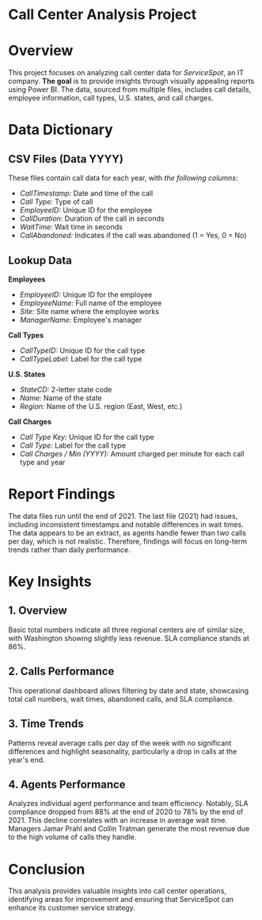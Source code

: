 # Call Center Analysis Project

# Overview
This project focuses on analyzing call center data for _ServiceSpot_, an IT company. __The goal__ is to provide insights through visually appealing reports using Power BI. The data, sourced from multiple files, includes call details, employee information, call types, U.S. states, and call charges.

# Data Dictionary
## CSV Files (Data YYYY)
These files contain call data for each year, with _the following columns_:

- _CallTimestamp:_ Date and time of the call
- _Call Type:_ Type of call
- _EmployeeID:_ Unique ID for the employee
- _CallDuration:_ Duration of the call in seconds
- _WaitTime:_ Wait time in seconds
- _CallAbandoned:_ Indicates if the call was abandoned (1 = Yes, 0 = No)

## Lookup Data

__Employees__
- _EmployeeID:_ Unique ID for the employee
- _EmployeeName:_ Full name of the employee
- _Site:_ Site name where the employee works
- _ManagerName:_ Employee's manager
  
__Call Types__
- _CallTypeID:_ Unique ID for the call type
- _CallTypeLabel:_ Label for the call type

__U.S. States__
- _StateCD:_ 2-letter state code
- _Name:_ Name of the state
- _Region:_ Name of the U.S. region (East, West, etc.)

__Call Charges__
- _Call Type Key:_ Unique ID for the call type
- _Call Type:_ Label for the call type
- _Call Charges / Min (YYYY):_ Amount charged per minute for each call type and year

# Report Findings

The data files run until the end of 2021. The last file (2021) had issues, including inconsistent timestamps and notable differences in wait times. The data appears to be an extract, as agents handle fewer than two calls per day, which is not realistic. Therefore, findings will focus on long-term trends rather than daily performance.

# Key Insights

## 1. Overview
Basic total numbers indicate all three regional centers are of similar size, with Washington showing slightly less revenue. SLA compliance stands at 86%.

## 2. Calls Performance
This operational dashboard allows filtering by date and state, showcasing total call numbers, wait times, abandoned calls, and SLA compliance.

## 3. Time Trends
Patterns reveal average calls per day of the week with no significant differences and highlight seasonality, particularly a drop in calls at the year's end.

## 4. Agents Performance
Analyzes individual agent performance and team efficiency. Notably, SLA compliance dropped from 88% at the end of 2020 to 78% by the end of 2021. This decline correlates with an increase in average wait time.
Managers Jamar Prahl and Collin Tratman generate the most revenue due to the high volume of calls they handle.

# Conclusion
This analysis provides valuable insights into call center operations, identifying areas for improvement and ensuring that ServiceSpot can enhance its customer service strategy.
